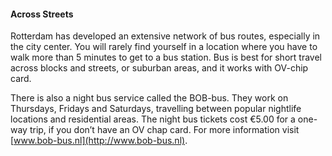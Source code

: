 #### Across Streets

Rotterdam has developed an extensive network of bus routes, especially in the city center. You will rarely find yourself in a location where you have to walk more than 5 minutes to get to a bus station. Bus is best for short travel across blocks and streets, or suburban areas, and it works with OV-chip card.

There is also a night bus service called the BOB-bus. They work on Thursdays, Fridays and Saturdays, travelling between popular nightlife locations and residential areas. The night bus tickets cost €5.00 for a one-way trip, if you don’t have an OV chap card. For more information visit [www.bob-bus.nl](http://www.bob-bus.nl).